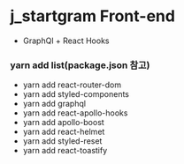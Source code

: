 # j_startgram Front-end

- GraphQl + React Hooks

### yarn add list(package.json 참고)

- yarn add react-router-dom
- yarn add styled-components
- yarn add graphql
- yarn add react-apollo-hooks
- yarn add apollo-boost
- yarn add react-helmet
- yarn add styled-reset
- yarn add react-toastify
